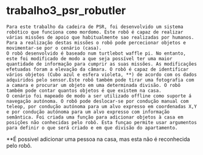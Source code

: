 # trabalho3_psr_robutler

	Para este trabalho da cadeira de PSR, foi desenvolvido um sistema robótico que funciona como mordomo. Este robô é capaz de realizar várias missões de apoio que habitualmente sao realizadas por humanos. Para a realização destas missões o robô pode percecionar objetos e movimentar-se por o cenário (casa).
	O robô desenvolvido é baseado num turtlebot waffle pi. No entanto, este foi modificado de modo a que seja possível ter uma maior quantidade de informação para cumprir as suas missões. As modificações efetuadas foram a elevação da câmara. O robô é capaz de identificar vários objetos (Cubo azul e esfera violeta, **) de acordo com os dados adquiridos pelo sensor.Este robô também pode tirar uma fotografia com a camara e procurar um objeto em uma determinada divisão. O robô também pode contar quantos objetos é que existem na casa. 
	O cenário foi mapeado de modo a ser utilizado offline como suporte á navegação autónoma. O robô pode deslocar-se por condução manual com teleop, por condução autónoma para um alvo expresso em coordenadas X,Y e por condução autónoma para um alvo expresso com informação semântica. Foi criada uma função para adicionar objetos à casa em posições não conhecidas pelo robô. Esta funçao permite usar argumentos para definir o que será criado e em que divisão do apartamento.


**É possivel adicionar uma pessoa na casa, mas esta não é reconhecida pelo robô.
